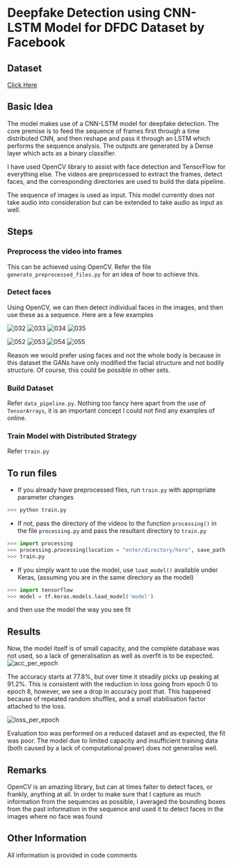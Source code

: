 # Deepfake Detection using CNN-LSTM Model for DFDC Dataset by Facebook

## Dataset
[Click Here](https://ai.facebook.com/blog/deepfake-detection-challenge/)

## Basic Idea
The model makes use of a CNN-LSTM model for deepfake detection. The core premise is to feed the sequence of frames first through a time distributed CNN, and then reshape and pass it through an LSTM which performs the sequence analysis. The outputs are generated by a Dense layer which acts as a binary classifier. 

I have used OpenCV library to assist with face detection and TensorFlow for everything else. The videos are preprocessed to extract the frames, detect faces, and the corresponding directories are used to build the data pipeline. 

The sequence of images is used as input. This model currently does not take audio into consideration but can be extended to take audio as input as well. 

## Steps
### Preprocess the video into frames
This can be achieved using OpenCV. Refer the file ```generate_preprocessed_files.py``` for an idea of how to achieve this.

### Detect faces
Using OpenCV, we can then detect individual faces in the images, and then use these as a sequence. Here are a few examples

![032](https://user-images.githubusercontent.com/71311548/132142866-d98b6a1b-6752-4aeb-b3a8-2f6a647b4782.jpeg) ![033](https://user-images.githubusercontent.com/71311548/132142871-d48385ec-1d13-4e68-a136-519d7dab5a0b.jpeg) ![034](https://user-images.githubusercontent.com/71311548/132142877-c19badfd-6fd8-4186-b396-31ad475c3660.jpeg) ![035](https://user-images.githubusercontent.com/71311548/132142879-46b9f4bc-47d4-483a-aeb6-6f93f2c26c49.jpeg)

![052](https://user-images.githubusercontent.com/71311548/132142890-f74f850f-c2fd-4855-befb-3bf8b442da01.jpeg) ![053](https://user-images.githubusercontent.com/71311548/132142893-e9cd6fb0-86f9-47b9-85f9-926474f2647a.jpeg) ![054](https://user-images.githubusercontent.com/71311548/132142897-2453da35-d008-4371-8389-5c007a2fae02.jpeg) ![055](https://user-images.githubusercontent.com/71311548/132142898-f0746651-9860-4236-b374-3e0ef297fcdb.jpeg)

Reason we would prefer using faces and not the whole body is because in this dataset the GANs have only modified the facial structure and not bodily structure. Of course, this could be possible in other sets.

### Build Dataset
Refer ```data_pipeline.py```. Nothing too fancy here apart from the use of ```TensorArrays```, it is an important concept I could not find any examples of online. 

### Train Model with Distributed Strategy
Refer ```train.py```

## To run files
* If you already have preprocessed files, run ```train.py``` with appropriate parameter changes
```python
>>> python train.py
```

* If not, pass the directory of the videos to the function ```processing()``` in the file ```processing.py``` and pass the resultant directory to ```train.py```
```python
>>> import processing
>>> processing.processing(location = "enter/directory/here", save_path = 'enter/save_path', capture_sec = 5, num_vids = 500)
>>> train.py
```

* If you simply want to use the model, use ```load_model()``` available under Keras, (assuming you are in the same directory as the model)
```python
>>> import tensorflow
>>> model = tf.keras.models.load_model('model')
```
and then use the model the way you see fit

## Results

Now, the model itself is of small capacity, and the complete database was not used, so a lack of generalisation as well as overfit is to be expected. 
![acc_per_epoch](https://user-images.githubusercontent.com/71311548/132143100-f0cac1be-4db9-453b-b2c2-2847e84044cc.png)

The accuracy starts at 77.8%, but over time it steadily picks up peaking at 91.2%. This is consistent with the reduction in loss going from epoch 0 to epoch 8, however, we see a drop in accuracy post that. This happened because of repeated random shuffles, and a small stabilisation factor attached to the loss. 

![loss_per_epoch](https://user-images.githubusercontent.com/71311548/132143097-40fdee01-6817-400f-8d5e-798bbc1698e2.png)

Evaluation too was performed on a reduced dataset and as expected, the fit was poor. The model due to limited capacity and insufficient training data (both caused by a lack of computational power) does not generalise well. 

## Remarks

OpenCV is an amazing library, but can at times falter to detect faces, or frankly, anything at all. In order to make sure that I capture as much information from the sequences as possible, I averaged the bounding boxes from the past information in the sequence and used it to detect faces in the images where no face was found

## Other Information

All information is provided in code comments
